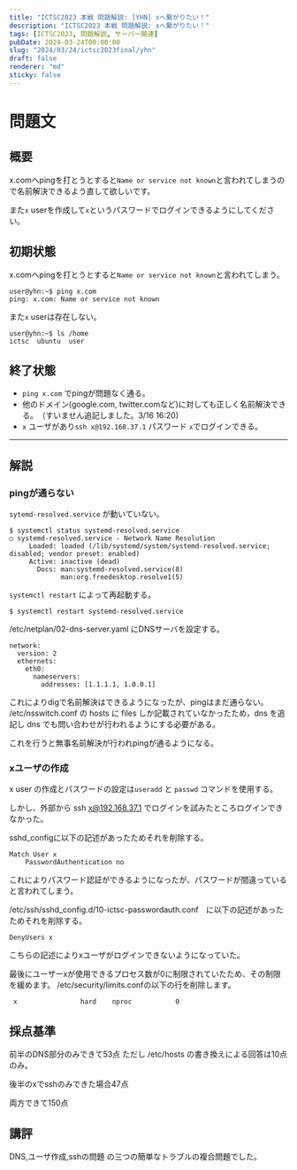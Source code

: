 ```yaml
---
title: "ICTSC2023 本戦 問題解説: [YHN] xへ繋がりたい！"
description: "ICTSC2023 本戦 問題解説: xへ繋がりたい！"
tags: [ICTSC2023, 問題解説, サーバー関連]
pubDate: 2024-03-24T00:00:00
slug: "2024/03/24/ictsc2023final/yhn"
draft: false
renderer: "md"
sticky: false
---
```


# 問題文

## 概要

x.comへpingを打とうとすると`Name or service not known`と言われてしまうので名前解決できるよう直して欲しいです。

また`x` userを作成して`x`というパスワードでログインできるようにしてください。



## 初期状態

x.comへpingを打とうとすると`Name or service not known`と言われてしまう。
```
user@yhn:~$ ping x.com
ping: x.com: Name or service not known
```

また`x` userは存在しない。
```
user@yhn:~$ ls /home
ictsc  ubuntu  user
```

## 終了状態

- `ping x.com` でpingが問題なく通る。
- 他のドメイン(google.com, twitter.comなど)に対しても正しく名前解決できる。　（すいません追記しました。3/16 16:20)
- `x` ユーザがあり`ssh x@192.168.37.1` パスワード `x`でログインできる。

---

## 解説

### pingが通らない

`sytemd-resolved.service` が動いていない。
```
$ systemctl status systemd-resolved.service 
○ systemd-resolved.service - Network Name Resolution
     Loaded: loaded (/lib/systemd/system/systemd-resolved.service; disabled; vendor preset: enabled)
     Active: inactive (dead)
       Docs: man:systemd-resolved.service(8)
             man:org.freedesktop.resolve1(5)
```

`systemctl restart` によって再起動する。
```
$ systemctl restart systemd-resolved.service 
```

/etc/netplan/02-dns-server.yaml にDNSサーバを設定する。
```
network:
  version: 2
  ethernets:
    eth0:
      nameservers:
        addresses: [1.1.1.1, 1.0.0.1]
```

これによりdigで名前解決はできるようになったが、pingはまだ通らない。
/etc/nsswitch.conf の hosts に files しか記載されていなかったため，dns を追記し dns でも問い合わせが行われるようにする必要がある。

これを行うと無事名前解決が行われpingが通るようになる。

### xユーザの作成

x user の作成とパスワードの設定は`useradd` と `passwd` コマンドを使用する。

しかし、外部から ssh x@192.168.37.1 でログインを試みたところログインできなかった。

sshd_configに以下の記述があったためそれを削除する。
```
Match User x
    PasswordAuthentication no
```

これによりパスワード認証ができるようになったが、パスワードが間違っていると言われてしまう。

/etc/ssh/sshd_config.d/10-ictsc-passwordauth.conf　に以下の記述があったためそれを削除する。
```
DenyUsers x
```
こちらの記述によりxユーザがログインできないようになっていた。


最後にユーザーxが使用できるプロセス数が0に制限されていたため、その制限を緩めます。
/etc/security/limits.confの以下の行を削除します。
```
 x                hard    nproc           0
```

## 採点基準

前半のDNS部分のみできて53点
ただし /etc/hosts の書き換えによる回答は10点のみ。

後半のxでsshのみできた場合47点

両方できて150点

## 講評

DNS,ユーザ作成,sshの問題 の三つの簡単なトラブルの複合問題でした。
